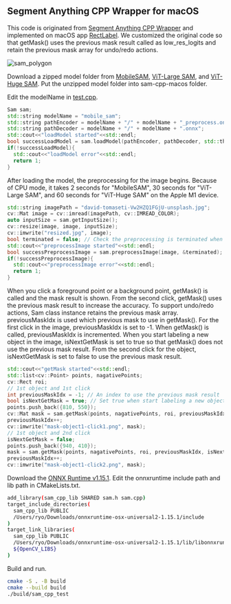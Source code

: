 ## Segment Anything CPP Wrapper for macOS

This code is originated from [Segment Anything CPP Wrapper](https://github.com/dinglufe/segment-anything-cpp-wrapper) and implemented on macOS app [RectLabel](https://rectlabel.com). We customized the original code so that getMask() uses the previous mask result called as low_res_logits and retain the previous mask array for undo/redo actions. 

![sam_polygon](https://github.com/ryouchinsa/sam-cpp-macos/assets/1954306/4640e139-c533-4b8c-b27b-e02a401b9bbd)

Download a zipped model folder from
[MobileSAM](https://huggingface.co/rectlabel/segment-anything-onnx-models/resolve/main/mobile_sam.zip), [ViT-Large SAM](https://huggingface.co/rectlabel/segment-anything-onnx-models/resolve/main/sam_vit_l_0b3195.zip), and [ViT-Huge SAM](https://huggingface.co/rectlabel/segment-anything-onnx-models/resolve/main/sam_vit_h_4b8939.zip).
Put the unzipped model folder into sam-cpp-macos folder.

Edit the modelName in [test.cpp](https://github.com/ryouchinsa/sam-cpp-macos/blob/master/test.cpp).

```cpp
Sam sam;
std::string modelName = "mobile_sam";
std::string pathEncoder = modelName + "/" + modelName + "_preprocess.onnx";
std::string pathDecoder = modelName + "/" + modelName + ".onnx";
std::cout<<"loadModel started"<<std::endl;
bool successLoadModel = sam.loadModel(pathEncoder, pathDecoder, std::thread::hardware_concurrency());
if(!successLoadModel){
  std::cout<<"loadModel error"<<std::endl;
  return 1;
}
```

After loading the model, the preprocessing for the image begins. Because of CPU mode, it takes 2 seconds for "MobileSAM", 30 seconds for "ViT-Large SAM", and 60 seconds for "ViT-Huge SAM" on the Apple M1 device.

```cpp
std::string imagePath = "david-tomaseti-Vw2HZQ1FGjU-unsplash.jpg";
cv::Mat image = cv::imread(imagePath, cv::IMREAD_COLOR);
auto inputSize = sam.getInputSize();
cv::resize(image, image, inputSize);
cv::imwrite("resized.jpg", image);
bool terminated = false; // Check the preprocessing is terminated when the image is changed
std::cout<<"preprocessImage started"<<std::endl;
bool successPreprocessImage = sam.preprocessImage(image, &terminated);
if(!successPreprocessImage){
  std::cout<<"preprocessImage error"<<std::endl;
  return 1;
}
```

When you click a foreground point or a background point, getMask() is called and the mask result is shown. From the second click, getMask() uses the previous mask result to increase the accuracy. To support undo/redo actions, Sam class instance retains the previous mask array. previousMaskIdx is used which previous mask to use in getMask(). For the first click in the image, previousMaskIdx is set to -1. When getMask() is called, previousMaskIdx is incremented. When you start labeling a new object in the image, isNextGetMask is set to true so that getMask() does not use the previous mask result. From the second click for the object, isNextGetMask is set to false to use the previous mask result.

```cpp
std::cout<<"getMask started"<<std::endl;
std::list<cv::Point> points, nagativePoints;
cv::Rect roi;
// 1st object and 1st click
int previousMaskIdx = -1; // An index to use the previous mask result
bool isNextGetMask = true; // Set true when start labeling a new object
points.push_back({810, 550});
cv::Mat mask = sam.getMask(points, nagativePoints, roi, previousMaskIdx, isNextGetMask);
previousMaskIdx++;
cv::imwrite("mask-object1-click1.png", mask);
// 1st object and 2nd click
isNextGetMask = false;
points.push_back({940, 410});
mask = sam.getMask(points, nagativePoints, roi, previousMaskIdx, isNextGetMask);
previousMaskIdx++;
cv::imwrite("mask-object1-click2.png", mask);
```

Download the [ONNX Runtime v1.15.1](https://github.com/microsoft/onnxruntime/releases/download/v1.15.1/onnxruntime-osx-universal2-1.15.1.tgz). Edit the onnxruntime include path and lib path in CMakeLists.txt.

```bash
add_library(sam_cpp_lib SHARED sam.h sam.cpp)
target_include_directories(
  sam_cpp_lib PUBLIC 
  /Users/ryo/Downloads/onnxruntime-osx-universal2-1.15.1/include
)
target_link_libraries(
  sam_cpp_lib PUBLIC
  /Users/ryo/Downloads/onnxruntime-osx-universal2-1.15.1/lib/libonnxruntime.dylib
  ${OpenCV_LIBS}
)
```

Build and run.

```bash
cmake -S . -B build
cmake --build build
./build/sam_cpp_test
```
